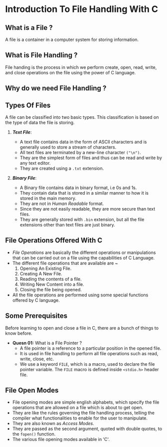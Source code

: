 # Introduction To File Handling With C

## What is a File ?
A file is a container in a computer system for storing information.

## What is File Handling ?
File handing is the process in which we perform create, open, read, write, and close operations on the file using the power of C language.

## Why do we need File Handling ?


## Types Of Files
A file can be classified into two basic types. This classification is based on the type of data the file is storing.
01. *__Text File__*: 
    - A text file contains data in the form of ASCII characters and is generally used to store a stream of characters.
    - All text files are terminated by a new-line character `("\n")`.
    - They are the simplest form of files and thus can be read and write by any text editor.
    - They are created using a `.txt` extension.

02. *__Binary File__*:
    - A Binary file contains data in binary format, i.e 0s and 1s.
    - They contain data that is stored in a similar manner to how it is stored in the main memory.
    - They are not in _Human Readable_ format.
    - Since they are not easily readable, they are more secure than text files.
    - They are generally stored with `.bin` extension, but all the file extensions other than text files are just binary.

## File Operations Offered With C
* _File Operations_ are basically the different operations or manipulations that can be carried out on a file using the capabilities of C Language.
* The different file operations that are available are ~
    01. Opening An Existing File.
    02. Creating A New File.
    03. Reading the contents of a file.
    04. Writing New Content into a file.
    05. Closing the file being opened.
* All the file operations are performed using some special functions offered by C language.

## Some Prerequisites
Before learning to open and close a file in C, there are a bunch of things to know before.
- **Quesn 01:** What is a File Pointer ?
    - A file pointer is a reference to a particular position in the opened file.
    - It is used in file handling to perform all file operations such as read, write, close, etc.
    - We use a keyword `FILE`, which is a macro, used to declare the file pointer variable. The `FILE` macro is defined inside `<stdio.h>` header file.
<!-- - **Quesn 02:** Okay, Now what is this `macro` ? -->


## File Open Modes
* File opening modes are simple english alphabets, which specify the file operations that are allowed on a file which is about to get open. 
* They are like the rules governing the file handling process, telling the compiler what functionalities to enable for the user to manipulate.
* They are also known as *Access Modes*.
* They are passed as the second argument, quoted with double quotes, to the `fopen()` function.
* The various file opening modes available in 'C'. 